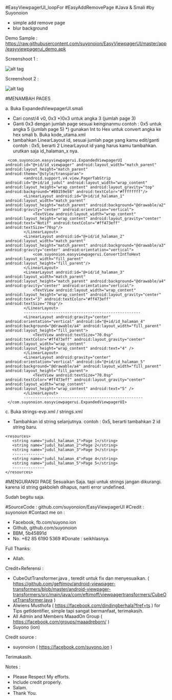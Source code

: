 #EasyViewpagerUI_loopFor
#EasyAddRemovePage
#Java & Smali
#by Suyonoion

- simple add remove page
- blur background

Demo Sample : https://raw.githubusercontent.com/suyonoion/EasyViewpagerUI/master/app/easyviewpagerui_demo.apk

Screenshoot 1 :

![alt tag](https://raw.githubusercontent.com/suyonoion/EasyViewpagerUI/master/app/ss/Screenshot_20151229-070438.png)

Screenshoot 2 :

![alt tag](https://raw.githubusercontent.com/suyonoion/EasyViewpagerUI/master/app/ss/Screenshot_20151229-070445.png)


#MENAMBAH PAGES

a. Buka ExpandedViewpagerUI.smali
 - Cari const/4 v0, 0x3
	*)0x3 untuk angka 3 (jumlah page 3)
 - Ganti 0x3 dengan jumlah page sesuai keinginanmu
	contoh : 0x5 untuk angka 5 (jumlah page 5)
	*) gunakan Int to Hex untuk convert angka ke hex smali
b. Buka kode_utama.xml
 - tambahkan LinearLayout id, sesuai jumlah page yang kamu edit/ganti
 contoh : 0x5, berarti 2 LinearLayout id yang harus kamu tambahkan.
 urutkan saja id_halaman_x nya.
```
 <com.suyonoion.easyviewpagerui.ExpandedViewpagerUI android:id="@+id/id_viewpager" android:layout_width="match_parent" android:layout_height="match_parent" android:theme="@style/transparan">
		<android.support.v4.view.PagerTabStrip android:id="@+id/id_judul" android:layout_width="wrap_content" android:layout_height="wrap_content" android:layout_gravity="top" android:background="#80159e58" android:textColor="#ffffffff"/>
		<LinearLayout android:id="@+id/id_halaman_1" android:layout_width="match_parent" android:layout_height="match_parent" android:background="@drawable/a2" android:gravity="center" android:orientation="vertical">
			<TextView android:layout_width="wrap_content" android:layout_height="wrap_content" android:layout_gravity="center" android:text="Notif" android:textColor="#ff473eff" android:textSize="70sp"/>
		</LinearLayout>
		<LinearLayout android:id="@+id/id_halaman_2" android:layout_width="match_parent" android:layout_height="match_parent" android:background="@drawable/a3" android:gravity="center" android:orientation="vertical">
			<com.suyonoion.easyviewpagerui.ConvertIntToHext android:layout_width="fill_parent" android:layout_height="fill_parent"/>
		</LinearLayout>
		<LinearLayout android:id="@+id/id_halaman_3" android:layout_width="match_parent" android:layout_height="match_parent" android:background="@drawable/a4" android:gravity="center" android:orientation="vertical">
			<TextView android:layout_width="wrap_content" android:layout_height="wrap_content" android:layout_gravity="center" android:text="3" android:textColor="#ff473eff" android:textSize="70sp"/>
		</LinearLayout>
		---------------------------------------------------
		<LinearLayout android:gravity="center" android:orientation="vertical" android:id="@+id/id_halaman_4" android:background="@drawable/a4" android:layout_width="fill_parent" android:layout_height="fill_parent">
			<TextView android:textSize="70.0sp" android:textColor="#ff473eff" android:layout_gravity="center" android:layout_width="wrap_content" android:layout_height="wrap_content" android:text="4" />
		</LinearLayout>
		<LinearLayout android:gravity="center" android:orientation="vertical" android:id="@+id/id_halaman_5" android:background="@drawable/a4" android:layout_width="fill_parent" android:layout_height="fill_parent">
			<TextView android:textSize="70.0sp" android:textColor="#ff473eff" android:layout_gravity="center" android:layout_width="wrap_content" android:layout_height="wrap_content" android:text="5" />
		</LinearLayout>
		----------------------------------------------------
 </com.suyonoion.easyviewpagerui.ExpandedViewpagerUI>
```
c. Buka strings-evp.xml / strings.xml
 - Tambahkan id string selanjutnya.
 contoh : 0x5, berarti tambahkan 2 id string baru.
 ```
 <resources>
    <string name="judul_halaman_1">Page 1</string>
    <string name="judul_halaman_2">Page 2</string>
    <string name="judul_halaman_3">Page 3</string>
	--------------
	<string name="judul_halaman_4">Page 4</string>
    <string name="judul_halaman_5">Page 5</string>
	--------------
</resources>
```
#MENGURANGI PAGE
Sesuaikan Saja. tapi untuk strings jangan dikurangi. karena id string gakboleh dihapus, nanti error undefined.

Sudah begitu saja.

#SourceCode : github.com/suyonoion/EasyViewpagerUI
#Credit : suyonoion
#Contact me on :
 - Facebook, fb.com/suyono.ion
 - Github, github.com/suyonoion
 - BBM, 5b45891d
 - No. +62 85 6190 5369
#Donate : seikhlasnya.

Full Thanks:
- Allah.

Credit+Referensi :

- CubeOutTransformer.java , teredit untuk fix dan menyesuaikan. ( https://github.com/geftimov/android-viewpager-transformers/blob/master/android-viewpager-transformers/src/main/java/com/eftimoff/viewpagertransformers/CubeOutTransformer.java )
- Alwiens Musthofa ( https://facebook.com/dindingberhala?fref=ts ) for Tips getIdentifier, simple tapi sangat bermanfaat, terimakasih.
- All Admin and Members MaaadOn Group ( https://facebook.com/groups/maaadreborn/ )
- Suyono (ion)

Credit source :
- suyonoion ( https://facebook.com/suyono.ion )

Terimakasih.


Notes :

- Please Respect My efforts.
- Include credit properly.
- Salam.
- Thank You.